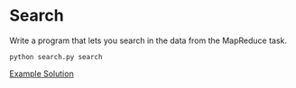 Search
======

Write a program that lets you search in the data from the MapReduce task.

```
python search.py search
```

[Example Solution](../search.py)